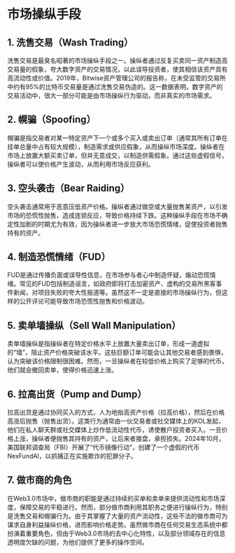 # 市场操纵手段

## 1. 洗售交易（Wash Trading）
洗售交易是最臭名昭著的市场操纵手段之一。操纵者通过反复买卖同一资产制造高交易量的假象，夸大数字资产的交易情况，以此误导投资者，使其相信该资产具有高流动性或价值。2019年，Bitwise资产管理公司的报告称，在未受监管的交易所中约有95%的比特币交易量是通过洗售交易伪造的。这一数据表明，数字资产的交易活动中，很大一部分可能是由市场操纵行为驱动，而非真实的市场需求。

<DocsAD/>

## 2. 幌骗（Spoofing）
幌骗是指交易者对某一特定资产下一个或多个买入或卖出订单（通常其所有订单在挂单总量中占有较大规模），制造需求或供应假象，从而操纵市场深度。操纵者在市场上放置大额买卖订单，但并无意成交，以制造供需假象。通过这些虚假信号，操纵者可以使价格产生波动，从而利用市场反应获利。

## 3. 空头袭击（Bear Raiding）
空头袭击通常用于恶意压低资产价格。操纵者通过做空或大量抛售某资产，以引发市场的恐慌性抛售，造成连锁反应，导致价格持续下跌。这种操纵手段在市场不确定性加剧的时期尤为有效，因为操纵者进一步放大市场恐慌情绪，促使投资者抛售持有的资产。

## 4. 制造恐慌情绪（FUD）
FUD是通过传播负面或误导性信息，在市场参与者心中制造怀疑，煽动恐慌情绪。常见的FUD包括制造谣言，如政府即将打击加密资产、虚构的交易所黑客事件新闻，对项目失败的夸大性报道等。虽然这不一定是直接的市场操纵行为，但这样的公开评论可能导致市场恐慌性抛售和价格波动。

## 5. 卖单墙操纵（Sell Wall Manipulation）
卖单墙操纵是指操纵者在特定价格水平上放置大量卖出订单，形成一道虚拟的“墙”，阻止资产价格突破该水平。这些巨额订单可能会让其他交易者感到畏惧，认为突破该价格限制很困难。然而，一旦操纵者在较低价格上购买了足够的代币，他们就会撤回卖单，使得价格迅速上涨。

## 6. 拉高出货（Pump and Dump）
拉高出货是通过协同买入的方式，人为地抬高资产价格（拉高价格），然后在价格高涨后抛售（抛售出货）。这类行为通常由一伙交易者或社交媒体上的KOL发起，他们在私人聊天群或社交媒体上炒作低流动性代币，诱使散户投资者买入。一旦价格上涨，操纵者便抛售其持有的资产，让后来者接盘，承担损失。2024年10月，美国联邦调查局（FBI）开展了“代币镜像行动”，创建了一个虚假的代币NexFundAI，以抓捕正在实施欺诈的犯罪分子。

## 7. 做市商的角色
在Web3.0市场中，做市商的职能是通过持续的买单和卖单来提供流动性和市场深度，保障交易的平稳进行。然而，部分做市商利用其职务之便进行操纵行为，特别是洗售交易和幌骗行为。由于其掌握了大量的资产流动性，这些不法的做市商可为谋求自身利益操纵价格，进而影响价格走势。虽然做市商在任何交易生态系统中都扮演着重要角色，但由于Web3.0市场的去中心化特性，以及部分领域存在的信息透明度欠缺的问题，为他们提供了更多的操作空间。